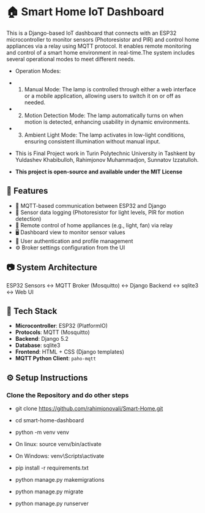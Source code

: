 # 🏠 Smart Home IoT Dashboard

This is a Django-based IoT dashboard that connects with an ESP32 microcontroller to monitor sensors (Photoresistor and PIR) and control home appliances via a relay using MQTT protocol. It enables remote monitoring and control of a smart home environment in real-time.The system includes several operational modes to meet different needs.
- Operation Modes:
- 1. Manual Mode: The lamp is controlled through either a web interface or a mobile application, allowing users to switch it on or off as needed.
- 2. Motion Detection Mode: The lamp automatically turns on when motion is detected, enhancing usability in dynamic environments.
- 3. Ambient Light Mode: The lamp activates in low-light conditions, ensuring consistent illumination without manual input.
    
- This is Final Project work in Turin Polytechnic University in Tashkent by Yuldashev Khabibulloh, Rahimjonov Muhammadjon, Sunnatov Izzatulloh. 
- **This project is open-source and available under the MIT License**

## 📌 Features

- 📡 MQTT-based communication between ESP32 and Django
- 🧠 Sensor data logging (Photoresistor for light levels, PIR for motion detection)
- 🔌 Remote control of home appliances (e.g., light, fan) via relay
- 🖥️ Dashboard view to monitor sensor values
- 👤 User authentication and profile management
- ⚙️ Broker settings configuration from the UI



## 📷 System Architecture

ESP32 Sensors ↔ MQTT Broker (Mosquitto) ↔ Django Backend ↔ sqlite3 ↔ Web UI


## 🚀 Tech Stack

- **Microcontroller**: ESP32 (PlatformIO)
- **Protocols**: MQTT (Mosquitto)
- **Backend**: Django 5.2
- **Database**: sqlite3
- **Frontend**: HTML + CSS (Django templates)
- **MQTT Python Client**: `paho-mqtt`


## ⚙️ Setup Instructions

###  Clone the Repository and do other steps

- git clone https://github.com/rahimjonovali/Smart-Home.git
- cd smart-home-dashboard

- python -m venv venv
- On linux: source venv/bin/activate
- On Windows: venv\Scripts\activate  

- pip install -r requirements.txt

- python manage.py makemigrations
- python manage.py migrate

- python manage.py runserver


